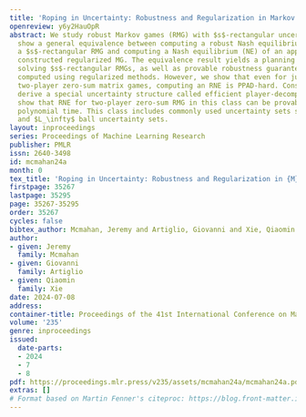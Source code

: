 ```yaml
---
title: 'Roping in Uncertainty: Robustness and Regularization in Markov Games'
openreview: y6y2HauOpR
abstract: We study robust Markov games (RMG) with $s$-rectangular uncertainty. We
  show a general equivalence between computing a robust Nash equilibrium (RNE) of
  a $s$-rectangular RMG and computing a Nash equilibrium (NE) of an appropriately
  constructed regularized MG. The equivalence result yields a planning algorithm for
  solving $s$-rectangular RMGs, as well as provable robustness guarantees for policies
  computed using regularized methods. However, we show that even for just reward-uncertain
  two-player zero-sum matrix games, computing an RNE is PPAD-hard. Consequently, we
  derive a special uncertainty structure called efficient player-decomposability and
  show that RNE for two-player zero-sum RMG in this class can be provably solved in
  polynomial time. This class includes commonly used uncertainty sets such as $L_1$
  and $L_\infty$ ball uncertainty sets.
layout: inproceedings
series: Proceedings of Machine Learning Research
publisher: PMLR
issn: 2640-3498
id: mcmahan24a
month: 0
tex_title: 'Roping in Uncertainty: Robustness and Regularization in {M}arkov Games'
firstpage: 35267
lastpage: 35295
page: 35267-35295
order: 35267
cycles: false
bibtex_author: Mcmahan, Jeremy and Artiglio, Giovanni and Xie, Qiaomin
author:
- given: Jeremy
  family: Mcmahan
- given: Giovanni
  family: Artiglio
- given: Qiaomin
  family: Xie
date: 2024-07-08
address:
container-title: Proceedings of the 41st International Conference on Machine Learning
volume: '235'
genre: inproceedings
issued:
  date-parts:
  - 2024
  - 7
  - 8
pdf: https://proceedings.mlr.press/v235/assets/mcmahan24a/mcmahan24a.pdf
extras: []
# Format based on Martin Fenner's citeproc: https://blog.front-matter.io/posts/citeproc-yaml-for-bibliographies/
---
```


